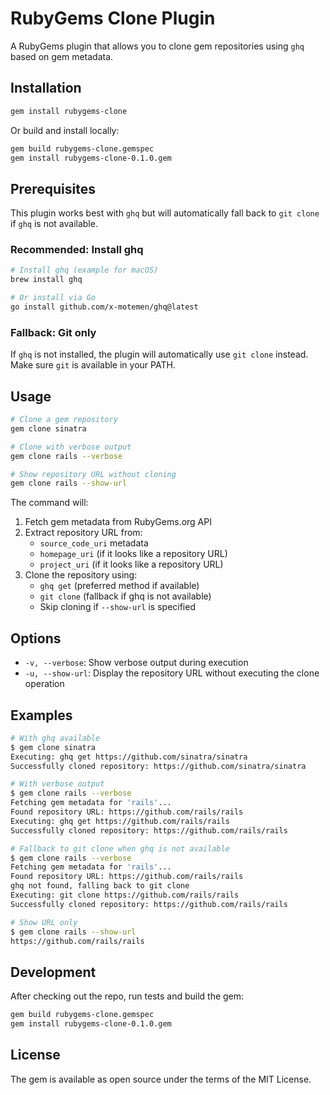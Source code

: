 # RubyGems Clone Plugin

A RubyGems plugin that allows you to clone gem repositories using `ghq` based on gem metadata.

## Installation

```bash
gem install rubygems-clone
```

Or build and install locally:

```bash
gem build rubygems-clone.gemspec
gem install rubygems-clone-0.1.0.gem
```

## Prerequisites

This plugin works best with `ghq` but will automatically fall back to `git clone` if `ghq` is not available.

### Recommended: Install ghq

```bash
# Install ghq (example for macOS)
brew install ghq

# Or install via Go
go install github.com/x-motemen/ghq@latest
```

### Fallback: Git only

If `ghq` is not installed, the plugin will automatically use `git clone` instead. Make sure `git` is available in your PATH.

## Usage

```bash
# Clone a gem repository
gem clone sinatra

# Clone with verbose output
gem clone rails --verbose

# Show repository URL without cloning
gem clone rails --show-url
```

The command will:

1. Fetch gem metadata from RubyGems.org API
2. Extract repository URL from:
   - `source_code_uri` metadata
   - `homepage_uri` (if it looks like a repository URL)
   - `project_uri` (if it looks like a repository URL)
3. Clone the repository using:
   - `ghq get` (preferred method if available)
   - `git clone` (fallback if ghq is not available)
   - Skip cloning if `--show-url` is specified

## Options

- `-v, --verbose`: Show verbose output during execution
- `-u, --show-url`: Display the repository URL without executing the clone operation

## Examples

```bash
# With ghq available
$ gem clone sinatra
Executing: ghq get https://github.com/sinatra/sinatra
Successfully cloned repository: https://github.com/sinatra/sinatra

# With verbose output
$ gem clone rails --verbose
Fetching gem metadata for 'rails'...
Found repository URL: https://github.com/rails/rails
Executing: ghq get https://github.com/rails/rails
Successfully cloned repository: https://github.com/rails/rails

# Fallback to git clone when ghq is not available
$ gem clone rails --verbose
Fetching gem metadata for 'rails'...
Found repository URL: https://github.com/rails/rails
ghq not found, falling back to git clone
Executing: git clone https://github.com/rails/rails
Successfully cloned repository: https://github.com/rails/rails

# Show URL only
$ gem clone rails --show-url
https://github.com/rails/rails
```

## Development

After checking out the repo, run tests and build the gem:

```bash
gem build rubygems-clone.gemspec
gem install rubygems-clone-0.1.0.gem
```

## License

The gem is available as open source under the terms of the MIT License.
